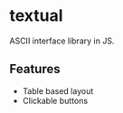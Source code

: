 textual
=======

ASCII interface library in JS.

Features
--------

* Table based layout
* Clickable buttons
